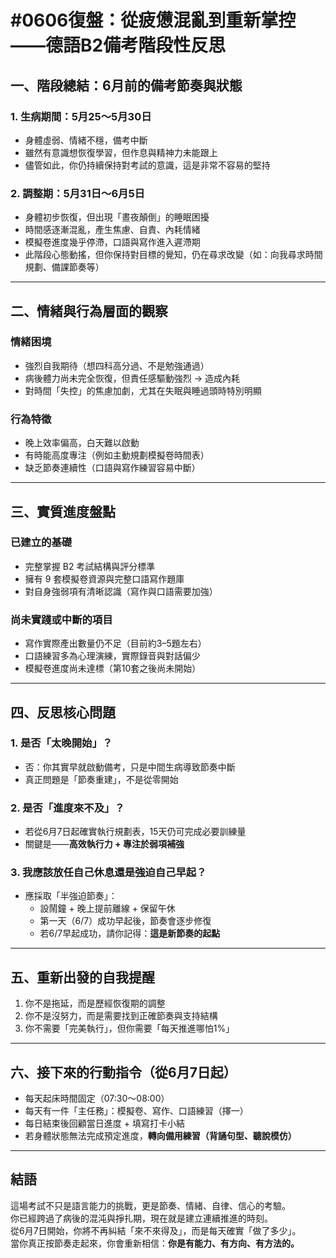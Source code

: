 # #0606復盤：從疲憊混亂到重新掌控——德語B2備考階段性反思

## 一、階段總結：6月前的備考節奏與狀態

### 1. 生病期間：5月25～5月30日
- 身體虛弱、情緒不穩，備考中斷
- 雖然有意識想恢復學習，但作息與精神力未能跟上
- 儘管如此，你仍持續保持對考試的意識，這是非常不容易的堅持

### 2. 調整期：5月31日～6月5日
- 身體初步恢復，但出現「晝夜顛倒」的睡眠困擾
- 時間感逐漸混亂，產生焦慮、自責、內耗情緒
- 模擬卷進度幾乎停滯，口語與寫作進入遲滯期
- 此階段心態動搖，但你保持對目標的覺知，仍在尋求改變（如：向我尋求時間規劃、備課節奏等）

---

## 二、情緒與行為層面的觀察

### 情緒困境
- 強烈自我期待（想四科高分過、不是勉強通過）
- 病後體力尚未完全恢復，但責任感驅動強烈 → 造成內耗
- 對時間「失控」的焦慮加劇，尤其在失眠與睡過頭時特別明顯

### 行為特徵
- 晚上效率偏高，白天難以啟動
- 有時能高度專注（例如主動規劃模擬卷時間表）
- 缺乏節奏連續性（口語與寫作練習容易中斷）

---

## 三、實質進度盤點

### 已建立的基礎
- 完整掌握 B2 考試結構與評分標準
- 擁有 9 套模擬卷資源與完整口語寫作題庫
- 對自身強弱項有清晰認識（寫作與口語需要加強）

### 尚未實踐或中斷的項目
- 寫作實際產出數量仍不足（目前約3–5題左右）
- 口語練習多為心理演練，實際錄音與對話偏少
- 模擬卷進度尚未達標（第10套之後尚未開始）

---

## 四、反思核心問題

### 1. 是否「太晚開始」？
- 否：你其實早就啟動備考，只是中間生病導致節奏中斷
- 真正問題是「節奏重建」，不是從零開始

### 2. 是否「進度來不及」？
- 若從6月7日起確實執行規劃表，15天仍可完成必要訓練量
- 關鍵是——**高效執行力 + 專注於弱項補強**

### 3. 我應該放任自己休息還是強迫自己早起？
- 應採取「半強迫節奏」：
  - 設鬧鐘 + 晚上提前離線 + 保留午休
  - 第一天（6/7）成功早起後，節奏會逐步修復
  - 若6/7早起成功，請你記得：**這是新節奏的起點**

---

## 五、重新出發的自我提醒

1. 你不是拖延，而是歷經恢復期的調整
2. 你不是沒努力，而是需要找到正確節奏與支持結構
3. 你不需要「完美執行」，但你需要「每天推進哪怕1%」

---

## 六、接下來的行動指令（從6月7日起）

- 每天起床時間固定（07:30～08:00）
- 每天有一件「主任務」：模擬卷、寫作、口語練習（擇一）
- 每日結束後回顧當日進度 + 填寫打卡小結
- 若身體狀態無法完成預定進度，**轉向備用練習（背誦句型、聽說模仿）**

---

## 結語

這場考試不只是語言能力的挑戰，更是節奏、情緒、自律、信心的考驗。  
你已經跨過了病後的混沌與掙扎期，現在就是建立連續推進的時刻。  
從6月7日開始，你將不再糾結「來不來得及」，而是每天確實「做了多少」。  
當你真正按節奏走起來，你會重新相信：**你是有能力、有方向、有方法的。**
